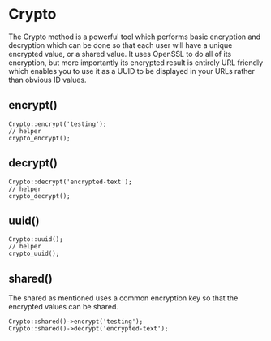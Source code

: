 # Crypto

The Crypto method is a powerful tool which performs basic encryption and decryption which can be done so that each user will have a unique encrypted value, or a shared value. It uses OpenSSL to do all of its encryption, but more importantly its encrypted result is entirely URL friendly which enables you to use it as a UUID to be displayed in your URLs rather than obvious ID values.

## encrypt()

```
Crypto::encrypt('testing');
// helper
crypto_encrypt();
```

## decrypt()

```
Crypto::decrypt('encrypted-text');
// helper
crypto_decrypt();
```

## uuid()

```
Crypto::uuid();
// helper
crypto_uuid();
```

## shared()

The shared as mentioned uses a common encryption key so that the encrypted values can be shared.

```
Crypto::shared()->encrypt('testing');
Crypto::shared()->decrypt('encrypted-text');
```


<script>
  (function(i,s,o,g,r,a,m){i['GoogleAnalyticsObject']=r;i[r]=i[r]||function(){
  (i[r].q=i[r].q||[]).push(arguments)},i[r].l=1*new Date();a=s.createElement(o),
  m=s.getElementsByTagName(o)[0];a.async=1;a.src=g;m.parentNode.insertBefore(a,m)
  })(window,document,'script','//www.google-analytics.com/analytics.js','ga');

  ga('create', 'UA-39444410-8', 'auto');
  ga('send', 'pageview');
</script>
